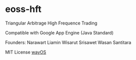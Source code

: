 # eoss-hft

Triangular Arbitrage High Frequence Trading

Compatible with Google App Engine (Java Standard)

Founders:
Narawart Liamin
Wisarut Srisawet
Wasan Santitara

MIT License [wayOS](https://wayos.yiem.ai)
